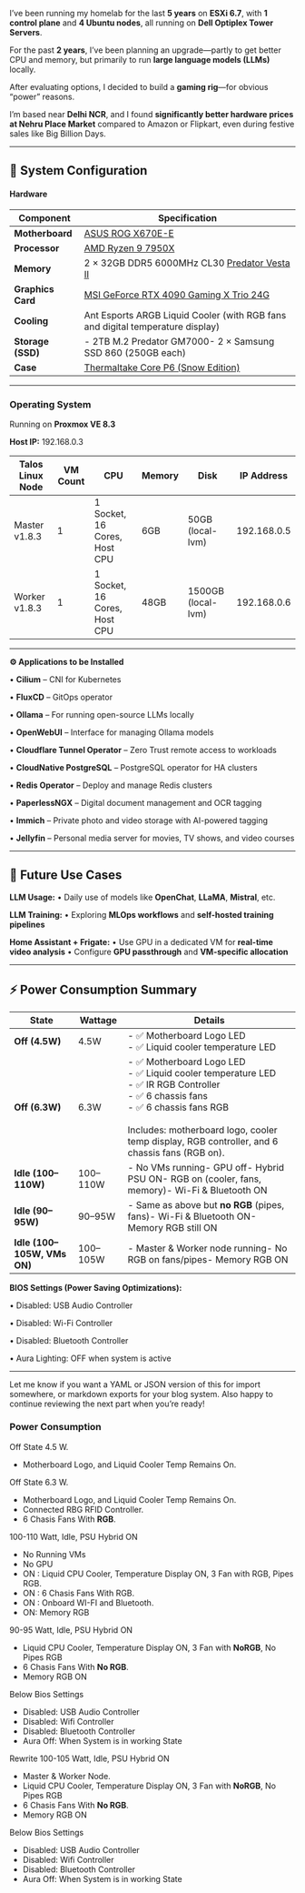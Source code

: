 I’ve been running my homelab for the last **5 years** on **ESXi 6.7**, with **1 control plane** and **4 Ubuntu nodes**, all running on **Dell Optiplex Tower Servers**.  

For the past **2 years**, I’ve been planning an upgrade—partly to get better CPU and memory, but primarily to run **large language models (LLMs)** locally.

After evaluating options, I decided to build a **gaming rig**—for obvious “power” reasons.

I’m based near **Delhi NCR**, and I found **significantly better hardware prices at Nehru Place Market** compared to Amazon or Flipkart, even during festive sales like Big Billion Days.

---

## **🔧 System Configuration**

#### **Hardware**

| **Component**     | **Specification**                                                                                                                     |
| ----------------- | ------------------------------------------------------------------------------------------------------------------------------------- |
| **Motherboard**   | [ASUS ROG X670E-E](https://rog.asus.com/motherboards/rog-strix/rog-strix-x670e-e-gaming-wifi-model/)                                  |
| **Processor**     | [AMD Ryzen 9 7950X](https://www.amd.com/en/products/processors/desktops/ryzen/7000-series/amd-ryzen-9-7950x.html)                     |
| **Memory**        | 2 × 32GB DDR5 6000MHz CL30 [Predator Vesta II](https://www.predatorstorage.com/products/predator-vesta-ii-7200-mhz-rgb-ram-ddr5.html) |
| **Graphics Card** | [MSI GeForce RTX 4090 Gaming X Trio 24G](https://www.msi.com/Graphics-Card/GeForce-RTX-4090-GAMING-X-TRIO-24G)                        |
| **Cooling**       | Ant Esports ARGB Liquid Cooler (with RGB fans and digital temperature display)                                                        |
| **Storage (SSD)** | - 2TB M.2 Predator GM7000- 2 × Samsung SSD 860 (250GB each)                                                                           |
| **Case**          | [Thermaltake Core P6 (Snow Edition)](https://www.thermaltake.com/core-p6-tempered-glass-snow-mid-tower-chassis.html)                  |

---

### **Operating System**


Running on **Proxmox VE 8.3**

**Host IP:** 192.168.0.3

|**Talos Linux Node**|**VM Count**|**CPU**|**Memory**|**Disk**|**IP Address**|
|---|---|---|---|---|---|
|Master v1.8.3|1|1 Socket, 16 Cores, Host CPU|6GB|50GB (local-lvm)|192.168.0.5|
|Worker v1.8.3|1|1 Socket, 16 Cores, Host CPU|48GB|1500GB (local-lvm)|192.168.0.6|
  
---

**⚙️ Applications to be Installed**

• **Cilium** – CNI for Kubernetes

• **FluxCD** – GitOps operator

• **Ollama** – For running open-source LLMs locally

• **OpenWebUI** – Interface for managing Ollama models

• **Cloudflare Tunnel Operator** – Zero Trust remote access to workloads

• **CloudNative PostgreSQL** – PostgreSQL operator for HA clusters

• **Redis Operator** – Deploy and manage Redis clusters

• **PaperlessNGX** – Digital document management and OCR tagging

• **Immich** – Private photo and video storage with AI-powered tagging

• **Jellyfin** – Personal media server for movies, TV shows, and video courses

---

## **🚀 Future Use Cases**

**LLM Usage:**
• Daily use of models like **OpenChat**, **LLaMA**, **Mistral**, etc.

**LLM Training:**
• Exploring **MLOps workflows** and **self-hosted training pipelines**

**Home Assistant + Frigate:**
• Use GPU in a dedicated VM for **real-time video analysis**
• Configure **GPU passthrough** and **VM-specific allocation**

---

## **⚡ Power Consumption Summary**

| **State**                   | **Wattage** | **Details**                                                                                                                                                                                                                                  |
| --------------------------- | ----------- | -------------------------------------------------------------------------------------------------------------------------------------------------------------------------------------------------------------------------------------------- |
| **Off (4.5W)**              | 4.5W        | - ✅ Motherboard Logo LED <br>- ✅ Liquid cooler temperature LED                                                                                                                                                                               |
| **Off (6.3W)**              | 6.3W        | - ✅ Motherboard Logo LED <br>- ✅ Liquid cooler temperature LED<br>- ✅ IR RGB Controller<br>- ✅ 6 chassis fans<br>- ✅ 6 chassis fans RGB<br><br>Includes: motherboard logo, cooler temp display, RGB controller, and 6 chassis fans (RGB on). |
| **Idle (100–110W)**         | 100–110W    | - No VMs running- GPU off- Hybrid PSU ON- RGB on (cooler, fans, memory)- Wi-Fi & Bluetooth ON                                                                                                                                                |
| **Idle (90–95W)**           | 90–95W      | - Same as above but **no RGB** (pipes, fans)- Wi-Fi & Bluetooth ON- Memory RGB still ON                                                                                                                                                      |
| **Idle (100–105W, VMs ON)** | 100–105W    | - Master & Worker node running- No RGB on fans/pipes- Memory RGB ON                                                                                                                                                                          |

**BIOS Settings (Power Saving Optimizations):**

• Disabled: USB Audio Controller

• Disabled: Wi-Fi Controller

• Disabled: Bluetooth Controller

• Aura Lighting: OFF when system is active

---

Let me know if you want a YAML or JSON version of this for import somewhere, or markdown exports for your blog system. Also happy to continue reviewing the next part when you’re ready!

### Power Consumption

Off State 4.5 W.
- Motherboard Logo, and Liquid Cooler Temp Remains On.

Off State 6.3 W.
- Motherboard Logo, and Liquid Cooler Temp Remains On.
- Connected RBG RFID Controller.
- 6 Chasis Fans With **RGB**.

100-110 Watt, Idle, PSU Hybrid ON
- No Running VMs
- No GPU
- ON : Liquid CPU Cooler, Temperature Display ON, 3 Fan with RGB, Pipes RGB.
- ON : 6 Chasis Fans With RGB.
- ON : Onboard WI-FI and Bluetooth.
- ON: Memory RGB

90-95 Watt, Idle, PSU Hybrid ON

- Liquid CPU Cooler,  Temperature Display ON, 3 Fan with **NoRGB**, No Pipes RGB 
- 6 Chasis Fans With **No RGB**.
- Memory RGB ON

Below Bios Settings
- Disabled: USB Audio Controller
- Disabled: Wifi Controller
- Disabled: Bluetooth Controller
- Aura Off: When System is in working State

Rewrite 100-105 Watt, Idle, PSU Hybrid ON
- Master & Worker Node. 
- Liquid CPU Cooler,  Temperature Display ON, 3 Fan with **NoRGB**, No Pipes RGB 
- 6 Chasis Fans With **No RGB**.
- Memory RGB ON

Below Bios Settings
- Disabled: USB Audio Controller
- Disabled: Wifi Controller
- Disabled: Bluetooth Controller
- Aura Off: When System is in working State